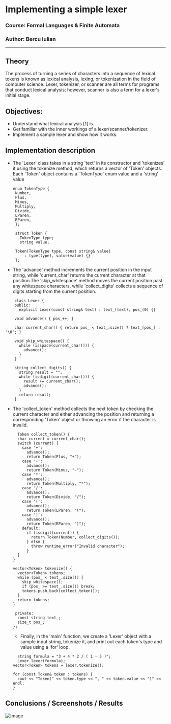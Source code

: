# Implementing a simple lexer

### Course: Formal Languages & Finite Automata
### Author: Bercu Iulian

----

## Theory
The process of turning a series of characters into a sequence of lexical tokens is known as lexical analysis, lexing, or tokenization in the field of computer science.
Lexer, tokenizer, or scanner are all terms for programs that conduct lexical analysis; however, scanner is also a term for a lexer's initial stage.


## Objectives:

* Understand what lexical analysis [1] is.
* Get familiar with the inner workings of a lexer/scanner/tokenizer.
* Implement a sample lexer and show how it works.


## Implementation description

*  The 'Lexer' class takes in a string 'text' in its constructor and 'tokenizes' it using the tokenize method, which returns a vector of 'Token' objects.
   Each 'Token' object contains a 'TokenType' enum value and a 'string' value
   
   ```
   enum TokenType {
    Number,
    Plus,
    Minus,
    Multiply,
    Divide,
    LParen,
    RParen,
    };

    struct Token {
      TokenType type;
      string value;

    Token(TokenType type, const string& value)
        : type(type), value(value) {}
    };
   ```


* The 'advance' method increments the current position in the input string, while 'current_char' returns the current character at that position.The 'skip_whitespace'
  method moves the current position past any whitespace characters, while 'collect_digits' collects a sequence of digits starting from the current position.

```
    class Lexer {
    public:
      explicit Lexer(const string& text) : text_(text), pos_(0) {}

    void advance() { pos_++; }

    char current_char() { return pos_ < text_.size() ? text_[pos_] : '\0'; }

    void skip_whitespace() {
      while (isspace(current_char())) {
        advance();
      }
    }

    string collect_digits() {
      string result = "";
      while (isdigit(current_char())) {
        result += current_char();
        advance();
      }
      return result;
    }
```

* The 'collect_token' method collects the next token by checking the current character and either advancing the position and returning a corresponding 'Token' object
  or throwing an error if the character is invalid.
  ```
    Token collect_token() {
    char current = current_char();
    switch (current) {
      case '+':
        advance();
        return Token(Plus, "+");
      case '-':
        advance();
        return Token(Minus, "-");
      case '*':
        advance();
        return Token(Multiply, "*");
      case '/':
        advance();
        return Token(Divide, "/");
      case '(':
        advance();
        return Token(LParen, "(");
      case ')':
        advance();
        return Token(RParen, ")");
      default:
        if (isdigit(current)) {
          return Token(Number, collect_digits());
        } else {
          throw runtime_error("Invalid character");
        }
    }
  }

  vector<Token> tokenize() {
    vector<Token> tokens;
    while (pos_ < text_.size()) {
      skip_whitespace();
      if (pos_ >= text_.size()) break;
      tokens.push_back(collect_token());
    }
    return tokens;
  }

   private:
    const string text_;
    size_t pos_;
  };
  ```
  
  * Finally, in the 'main' function, we create a 'Lexer' object with a sample input string, tokenize it, and print out each token's type and value using a 'for' loop.
  
  ```
    string formula = "3 + 4 * 2 / ( 1 - 5 )";
    Lexer lexer(formula);
  vector<Token> tokens = lexer.tokenize();

  for (const Token& token : tokens) {
    cout << "Token(" << token.type << ", " << token.value << ")" << endl;
  }
  ```


## Conclusions / Screenshots / Results

![image](https://user-images.githubusercontent.com/113422203/227787900-f0f917cf-73cf-4aec-9aa5-65125314dcd5.png)
